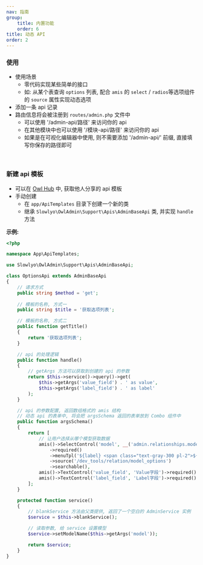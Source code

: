 ```yaml
---
nav: 指南
group:
    title: 内置功能
    order: 6
title: 动态 API
order: 2
---
```


### 使用

- 使用场景
    - 零代码实现某些简单的接口
    - 如: 从某个表查询 `options` 列表, 配合 `amis` 的 `select` / `radios`等选项组件的 `source` 属性实现动态选项
- 添加一条 api 记录
- 路由信息将会被注册到 `routes/admin.php` 文件中
    - 可以使用 '/admin-api/路径' 来访问你的 api
    - 在其他模块中也可以使用 '/模块-api/路径' 来访问你的 api
    - 如果是在可视化编辑器中使用, 则不需要添加 '/admin-api/' 前缀, 直接填写你保存的路径即可

<br>

### 新建 api 模板

- 可以在 [Owl Hub](https://owladmin.com/site#/hub) 中, 获取他人分享的 api 模板
- 手动创建
    - 在 `app/ApiTemplates` 目录下创建一个新的类
    - 继承 `Slowlyo\OwlAdmin\Support\Apis\AdminBaseApi` 类, 并实现 `handle` 方法

__示例:__

```php
<?php

namespace App\ApiTemplates;

use Slowlyo\OwlAdmin\Support\Apis\AdminBaseApi;

class OptionsApi extends AdminBaseApi
{
    // 请求方式
    public string $method = 'get';
    
    // 模板的名称, 方式一
    public string $title = '获取选项列表';

    // 模板的名称, 方式二
    public function getTitle()
    {
        return '获取选项列表';
    }

    // api 的处理逻辑
    public function handle()
    {
        // getArgs 方法可以获取到创建的 api 的参数
        return $this->service()->query()->get(
            $this->getArgs('value_field') . ' as value',
            $this->getArgs('label_field') . ' as label'
        );
    }

    // api 的参数配置, 返回数组格式的 amis 结构
    // 动态 api 的表单中, 将会把 argsSchema 返回的表单放到 Combo 组件中
    public function argsSchema()
    {
        return [
            // 让用户选择从哪个模型获取数据
            amis()->SelectControl('model', __('admin.relationships.model'))
                ->required()
                ->menuTpl('${label} <span class="text-gray-300 pl-2">${table}</span>')
                ->source('/dev_tools/relation/model_options')
                ->searchable(),
            amis()->TextControl('value_field', 'Value字段')->required(),
            amis()->TextControl('label_field', 'Label字段')->required(),
        ];
    }

    protected function service()
    {
        // blankService 方法由父类提供, 返回了一个空白的 AdminService 实例
        $service = $this->blankService();

        // 读取参数, 给 service 设置模型
        $service->setModelName($this->getArgs('model'));

        return $service;
    }
}
```
